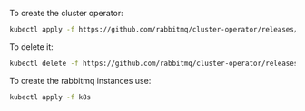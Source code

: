 To create the cluster operator:
```bash
kubectl apply -f https://github.com/rabbitmq/cluster-operator/releases/latest/download/cluster-operator.yml
```

To delete it:
```bash
kubectl delete -f https://github.com/rabbitmq/cluster-operator/releases/latest/download/cluster-operator.yml
```

To create the rabbitmq instances use:
```bash
kubectl apply -f k8s
```
